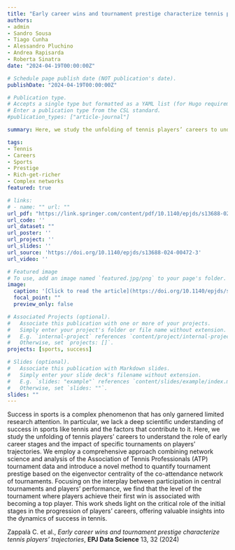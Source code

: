 ```yaml
---
title: "Early career wins and tournament prestige characterize tennis players' trajectories"
authors:
- admin
- Sandro Sousa
- Tiago Cunha
- Alessandro Pluchino
- Andrea Rapisarda
- Roberta Sinatra
date: "2024-04-19T00:00:00Z"

# Schedule page publish date (NOT publication's date).
publishDate: "2024-04-19T00:00:00Z"

# Publication type.
# Accepts a single type but formatted as a YAML list (for Hugo requirements).
# Enter a publication type from the CSL standard.
#publication_types: ["article-journal"]

summary: Here, we study the unfolding of tennis players’ careers to understand the role of early career stages and the impact of specific tournaments on players’ trajectories.

tags:
- Tennis
- Careers
- Sports
- Prestige
- Rich-get-richer
- Complex networks
featured: true

# links:
# - name: "" url: ""
url_pdf: "https://link.springer.com/content/pdf/10.1140/epjds/s13688-024-00472-3"
url_code: ''
url_dataset: ""
url_poster: ''
url_project: ''
url_slides: ''
url_source: 'https://doi.org/10.1140/epjds/s13688-024-00472-3'
url_video: ''

# Featured image
# To use, add an image named `featured.jpg/png` to your page's folder. 
image:
  caption: '[Click to read the article](https://doi.org/10.1140/epjds/s13688-024-00472-3)'
  focal_point: ""
  preview_only: false

# Associated Projects (optional).
#   Associate this publication with one or more of your projects.
#   Simply enter your project's folder or file name without extension.
#   E.g. `internal-project` references `content/project/internal-project/index.md`.
#   Otherwise, set `projects: []`.
projects: [sports, success]

# Slides (optional).
#   Associate this publication with Markdown slides.
#   Simply enter your slide deck's filename without extension.
#   E.g. `slides: "example"` references `content/slides/example/index.md`.
#   Otherwise, set `slides: ""`.
slides: ""
---
```

Success in sports is a complex phenomenon that has only garnered limited research attention. In particular, we lack a deep scientific understanding of success in sports like tennis and the factors that contribute to it. Here, we study the unfolding of tennis players’ careers to understand the role of early career stages and the impact of specific tournaments on players’ trajectories. We employ a comprehensive approach combining network science and analysis of the Association of Tennis Professionals (ATP) tournament data and introduce a novel method to quantify tournament prestige based on the eigenvector centrality of the co-attendance network of tournaments. Focusing on the interplay between participation in central tournaments and players’ performance, we find that the level of the tournament where players achieve their first win is associated with becoming a top player. This work sheds light on the critical role of the initial stages in the progression of players’ careers, offering valuable insights into the dynamics of success in tennis.

Zappalà C. et al., *Early career wins and tournament prestige characterize tennis players’ trajectories*, **EPJ Data Science** 13, 32 (2024)